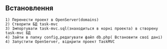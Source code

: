 
## Встановлення

    1) Перенести проект в OpenServer(domains)
    2) Створити БД task-mvc
    3) Імпортувати task-mvc.sql(знаходиться в корні проекта) в створену task-mvc БД
    4) Зайти в папку config,редагувати файл db.php( Встановити свої дані)
    4) Запустити OpenServer, відкрити проект TaskMVC